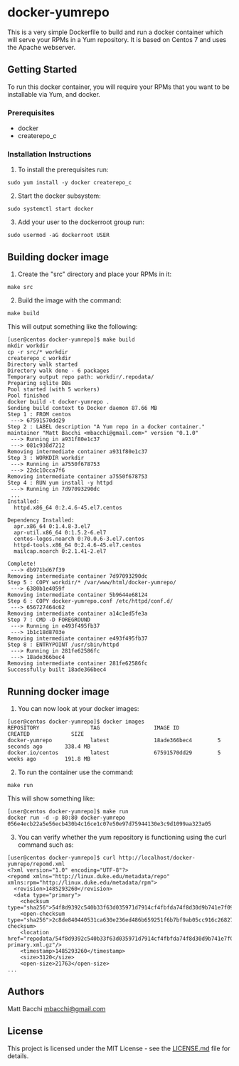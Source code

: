 # docker-yumrepo

This is a very simple Dockerfile to build and run a docker container which will
serve your RPMs in a Yum repository.  It is based on Centos 7 and uses the 
Apache webserver.

## Getting Started

To run this docker container, you will require your RPMs that you want to be
installable via Yum, and docker.

### Prerequisites

* docker
* createrepo_c

### Installation Instructions

1. To install the prerequisites run:

  ```
  sudo yum install -y docker createrepo_c
  ```

2. Start the docker subsystem:

  ```
  sudo systemctl start docker
  ```

3. Add your user to the dockerroot group run:

  ```
  sudo usermod -aG dockerroot USER
  ```

## Building docker image

1. Create the "src" directory and place your RPMs in it:

  ```
  make src
  ```

2. Build the image with the command:

  ```
  make build
  ```

This will output something like the following:

```
[user@centos docker-yumrepo]$ make build
mkdir workdir
cp -r src/* workdir
createrepo_c workdir
Directory walk started
Directory walk done - 6 packages
Temporary output repo path: workdir/.repodata/
Preparing sqlite DBs
Pool started (with 5 workers)
Pool finished
docker build -t docker-yumrepo .
Sending build context to Docker daemon 87.66 MB
Step 1 : FROM centos
 ---> 67591570dd29
Step 2 : LABEL description "A Yum repo in a docker container." maintainer "Matt Bacchi <mbacchi@gmail.com>" version "0.1.0"
 ---> Running in a931f80e1c37
 ---> 081c938d7212
Removing intermediate container a931f80e1c37
Step 3 : WORKDIR workdir
 ---> Running in a7550f678753
 ---> 22dc10cca7f6
Removing intermediate container a7550f678753
Step 4 : RUN yum install -y httpd
 ---> Running in 7d97093290dc
 ...
Installed:
  httpd.x86_64 0:2.4.6-45.el7.centos                                            

Dependency Installed:
  apr.x86_64 0:1.4.8-3.el7                                                      
  apr-util.x86_64 0:1.5.2-6.el7                                                 
  centos-logos.noarch 0:70.0.6-3.el7.centos                                     
  httpd-tools.x86_64 0:2.4.6-45.el7.centos                                      
  mailcap.noarch 0:2.1.41-2.el7                                                 

Complete!
 ---> db971bd67f39
Removing intermediate container 7d97093290dc
Step 5 : COPY workdir/* /var/www/html/docker-yumrepo/
 ---> 6380b1e4059f
Removing intermediate container 5b9644e68124
Step 6 : COPY docker-yumrepo.conf /etc/httpd/conf.d/
 ---> 656727464c62
Removing intermediate container a14c1ed5fe3a
Step 7 : CMD -D FOREGROUND
 ---> Running in e493f495fb37
 ---> 1b1c18d8703e
Removing intermediate container e493f495fb37
Step 8 : ENTRYPOINT /usr/sbin/httpd
 ---> Running in 281fe62586fc
 ---> 18ade366bec4
Removing intermediate container 281fe62586fc
Successfully built 18ade366bec4
```

## Running docker image

1. You can now look at your docker images:

  ```
  [user@centos docker-yumrepo]$ docker images
  REPOSITORY                TAG                 IMAGE ID            CREATED             SIZE
  docker-yumrepo            latest              18ade366bec4        5 seconds ago       338.4 MB
  docker.io/centos          latest              67591570dd29        5 weeks ago         191.8 MB
  ```

2. To run the container use the command:

  ```
  make run
  ```
This will show something like:

  ```
  [user@centos docker-yumrepo]$ make run
  docker run -d -p 80:80 docker-yumrepo
  056e4ecb22a5e56ecb430b4c16ce1c07e50e97d75944130e3c9d1099aa323a05
  ```

3. You can verify whether the yum repository is functioning using  the curl command such as:

```
[user@centos docker-yumrepo]$ curl http://localhost/docker-yumrepo/repomd.xml
<?xml version="1.0" encoding="UTF-8"?>
<repomd xmlns="http://linux.duke.edu/metadata/repo" xmlns:rpm="http://linux.duke.edu/metadata/rpm">
  <revision>1485293260</revision>
  <data type="primary">
    <checksum type="sha256">54f8d9392c540b33f63d035971d7914cf4fbfda74f8d30d9b741e7f0945dd239</checksum>
    <open-checksum type="sha256">2c8de840440531ca630e236ed486b659251f6b7bf9ab05cc916c268278335ea8</open-checksum>
    <location href="repodata/54f8d9392c540b33f63d035971d7914cf4fbfda74f8d30d9b741e7f0945dd239-primary.xml.gz"/>
    <timestamp>1485293260</timestamp>
    <size>3120</size>
    <open-size>21763</open-size>
...
```

## Authors

Matt Bacchi <mbacchi@gmail.com>

## License

This project is licensed under the MIT License - see the [LICENSE.md](LICENSE.md) file for details.
